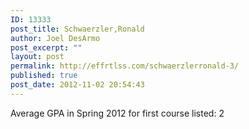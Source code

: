 ```yaml
---
ID: 13333
post_title: Schwaerzler,Ronald
author: Joel DesArmo
post_excerpt: ""
layout: post
permalink: http://effrtlss.com/schwaerzlerronald-3/
published: true
post_date: 2012-11-02 20:54:43
---
```

<p>Average GPA in Spring 2012 for first course listed: 2</p>